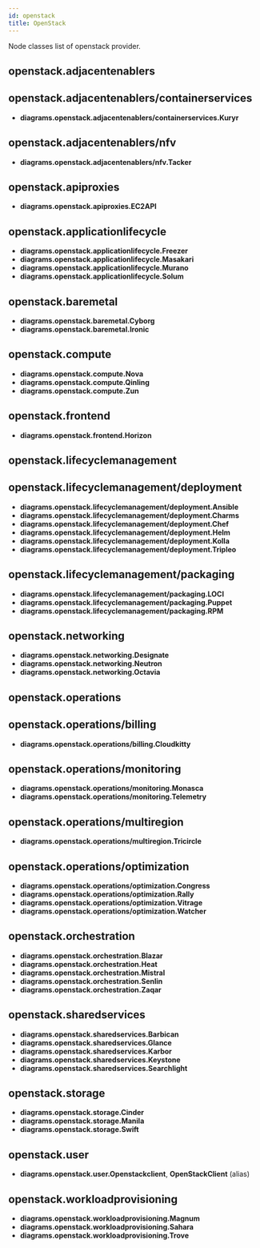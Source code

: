 ```yaml
---
id: openstack
title: OpenStack
---
```


Node classes list of openstack provider.

## openstack.adjacentenablers


## openstack.adjacentenablers/containerservices

- **diagrams.openstack.adjacentenablers/containerservices.Kuryr**

## openstack.adjacentenablers/nfv

- **diagrams.openstack.adjacentenablers/nfv.Tacker**

## openstack.apiproxies

- **diagrams.openstack.apiproxies.EC2API**

## openstack.applicationlifecycle

- **diagrams.openstack.applicationlifecycle.Freezer**
- **diagrams.openstack.applicationlifecycle.Masakari**
- **diagrams.openstack.applicationlifecycle.Murano**
- **diagrams.openstack.applicationlifecycle.Solum**

## openstack.baremetal

- **diagrams.openstack.baremetal.Cyborg**
- **diagrams.openstack.baremetal.Ironic**

## openstack.compute

- **diagrams.openstack.compute.Nova**
- **diagrams.openstack.compute.Qinling**
- **diagrams.openstack.compute.Zun**

## openstack.frontend

- **diagrams.openstack.frontend.Horizon**

## openstack.lifecyclemanagement


## openstack.lifecyclemanagement/deployment

- **diagrams.openstack.lifecyclemanagement/deployment.Ansible**
- **diagrams.openstack.lifecyclemanagement/deployment.Charms**
- **diagrams.openstack.lifecyclemanagement/deployment.Chef**
- **diagrams.openstack.lifecyclemanagement/deployment.Helm**
- **diagrams.openstack.lifecyclemanagement/deployment.Kolla**
- **diagrams.openstack.lifecyclemanagement/deployment.Tripleo**

## openstack.lifecyclemanagement/packaging

- **diagrams.openstack.lifecyclemanagement/packaging.LOCI**
- **diagrams.openstack.lifecyclemanagement/packaging.Puppet**
- **diagrams.openstack.lifecyclemanagement/packaging.RPM**

## openstack.networking

- **diagrams.openstack.networking.Designate**
- **diagrams.openstack.networking.Neutron**
- **diagrams.openstack.networking.Octavia**

## openstack.operations


## openstack.operations/billing

- **diagrams.openstack.operations/billing.Cloudkitty**

## openstack.operations/monitoring

- **diagrams.openstack.operations/monitoring.Monasca**
- **diagrams.openstack.operations/monitoring.Telemetry**

## openstack.operations/multiregion

- **diagrams.openstack.operations/multiregion.Tricircle**

## openstack.operations/optimization

- **diagrams.openstack.operations/optimization.Congress**
- **diagrams.openstack.operations/optimization.Rally**
- **diagrams.openstack.operations/optimization.Vitrage**
- **diagrams.openstack.operations/optimization.Watcher**

## openstack.orchestration

- **diagrams.openstack.orchestration.Blazar**
- **diagrams.openstack.orchestration.Heat**
- **diagrams.openstack.orchestration.Mistral**
- **diagrams.openstack.orchestration.Senlin**
- **diagrams.openstack.orchestration.Zaqar**

## openstack.sharedservices

- **diagrams.openstack.sharedservices.Barbican**
- **diagrams.openstack.sharedservices.Glance**
- **diagrams.openstack.sharedservices.Karbor**
- **diagrams.openstack.sharedservices.Keystone**
- **diagrams.openstack.sharedservices.Searchlight**

## openstack.storage

- **diagrams.openstack.storage.Cinder**
- **diagrams.openstack.storage.Manila**
- **diagrams.openstack.storage.Swift**

## openstack.user

- **diagrams.openstack.user.Openstackclient**, **OpenStackClient** (alias)

## openstack.workloadprovisioning

- **diagrams.openstack.workloadprovisioning.Magnum**
- **diagrams.openstack.workloadprovisioning.Sahara**
- **diagrams.openstack.workloadprovisioning.Trove**
